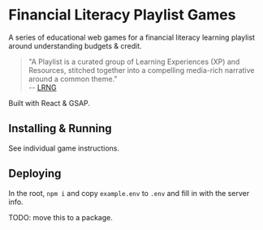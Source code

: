 # Financial Literacy Playlist Games

A series of educational web games for a financial literacy learning playlist around understanding budgets & credit.

> "A Playlist is a curated group of Learning Experiences (XP) and Resources, stitched together into a compelling media-rich narrative around a common theme."\
> -- [LRNG](https://www.lrng.org/about)

Built with React & GSAP.

## Installing & Running

See individual game instructions.

## Deploying

In the root, `npm i` and copy `example.env` to `.env` and fill in with the server info.

TODO: move this to a package.
